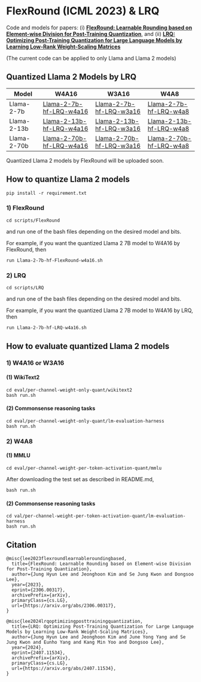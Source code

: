# FlexRound (ICML 2023) & LRQ 

Code and models for papers: (i) [**FlexRound: Learnable Rounding based on Element-wise Division for Post-Training Quantization**](https://arxiv.org/pdf/2306.00317), and (ii) [**LRQ: Optimizing Post-Training Quantization for Large Language Models by Learning Low-Rank Weight-Scaling Matrices**](https://arxiv.org/pdf/2407.11534)

(The current code can be applied to only Llama and Llama 2 models)

## Quantized Llama 2 Models by LRQ

| Model | W4A16 | W3A16 | W4A8 |
| ----- | ---- | ---- | ---- |
| Llama-2-7b | [Llama-2-7b-hf-LRQ-w4a16](https://huggingface.co/onliwad101/Llama-2-7b-hf-LRQ-w4a16) | [Llama-2-7b-hf-LRQ-w3a16](https://huggingface.co/onliwad101/Llama-2-7b-hf-LRQ-w3a16) | [Llama-2-7b-hf-LRQ-w4a8](https://huggingface.co/onliwad101/Llama-2-7b-hf-LRQ-w4a8) |
| Llama-2-13b | [Llama-2-13b-hf-LRQ-w4a16](https://huggingface.co/onliwad101/Llama-2-13b-hf-LRQ-w4a16) | [Llama-2-13b-hf-LRQ-w3a16](https://huggingface.co/onliwad101/Llama-2-13b-hf-LRQ-w3a16) | [Llama-2-13b-hf-LRQ-w4a8](https://huggingface.co/onliwad101/Llama-2-13b-hf-LRQ-w4a8) |
| Llama-2-70b | [Llama-2-70b-hf-LRQ-w4a16](https://huggingface.co/onliwad101/Llama-2-70b-hf-LRQ-w4a16) | [Llama-2-70b-hf-LRQ-w3a16](https://huggingface.co/onliwad101/Llama-2-70b-hf-LRQ-w3a16) | [Llama-2-70b-hf-LRQ-w4a8](https://huggingface.co/onliwad101/Llama-2-70b-hf-LRQ-w4a8) |

Quantized Llama 2 models by FlexRound will be uploaded soon.


## How to quantize Llama 2 models

```
pip install -r requirement.txt
```

### 1) FlexRound
```
cd scripts/FlexRound
```
and run one of the bash files depending on the desired model and bits.

For example, if you want the quantized Llama 2 7B model to W4A16 by FlexRound, then
```
run Llama-2-7b-hf-FlexRound-w4a16.sh
```

### 2) LRQ
```
cd scripts/LRQ
```
and run one of the bash files depending on the desired model and bits.

For example, if you want the quantized Llama 2 7B model to W4A16 by LRQ, then
```
run Llama-2-7b-hf-LRQ-w4a16.sh
```


## How to evaluate quantized Llama 2 models

### 1) W4A16 or W3A16

#### (1) WikiText2

```
cd eval/per-channel-weight-only-quant/wikitext2
bash run.sh
```

#### (2) Commonsense reasoning tasks

```
cd eval/per-channel-weight-only-quant/lm-evaluation-harness
bash run.sh
```

### 2) W4A8

#### (1) MMLU

```
cd eval/per-channel-weight-per-token-activation-quant/mmlu
```
After downloading the test set as described in README.md,
```
bash run.sh
```

#### (2) Commonsense reasoning tasks

```
cd val/per-channel-weight-per-token-activation-quant/lm-evaluation-harness
bash run.sh
```


## Citation

    @misc{lee2023flexroundlearnableroundingbased,
      title={FlexRound: Learnable Rounding based on Element-wise Division for Post-Training Quantization}, 
      author={Jung Hyun Lee and Jeonghoon Kim and Se Jung Kwon and Dongsoo Lee},
      year={2023},
      eprint={2306.00317},
      archivePrefix={arXiv},
      primaryClass={cs.LG},
      url={https://arxiv.org/abs/2306.00317}, 
    }

    @misc{lee2024lrqoptimizingposttrainingquantization,
      title={LRQ: Optimizing Post-Training Quantization for Large Language Models by Learning Low-Rank Weight-Scaling Matrices}, 
      author={Jung Hyun Lee and Jeonghoon Kim and June Yong Yang and Se Jung Kwon and Eunho Yang and Kang Min Yoo and Dongsoo Lee},
      year={2024},
      eprint={2407.11534},
      archivePrefix={arXiv},
      primaryClass={cs.LG},
      url={https://arxiv.org/abs/2407.11534}, 
    }

